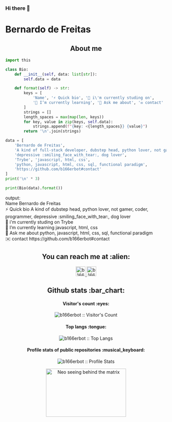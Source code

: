 ### Hi there 👋

# Bernardo de Freitas

<h2 align="center">About me</h2>

```python
import this

class Bio:
    def __init__(self, data: list[str]):
        self.data = data

    def format(self) -> str:
        keys = [
            'Name', '⚡ Quick bio', '🔭 i\'m currently studing on',
            '🌱 I’m currently learning', '💬 Ask me about', '✉️ contact'
        ]
        strings = []
        length_spaces = max(map(len, keys))
        for key, value in zip(keys, self.data):
            strings.append(f"{key: <{length_spaces}} {value}")
        return '\n'.join(strings)

data = [
    'Bernardo de Freitas',
    'A kind of full-stack developer, dubstep head, python lover, not gamer, coder, programmer, '
    'depressive :smiling_face_with_tear:, dog lover',
    'Trybe', 'javascript, html, css',
    'python, javascript, html, css, sql, functional paradigm',
    'https://github.com/b166erbot#contact'
]
print('\n' * 3)

print(Bio(data).format())
```

<p>
output:<br>
Name                        Bernardo de Freitas<br>
⚡ Quick bio                A kind of dubstep head, python lover, not gamer, coder, programmer, depressive :smiling_face_with_tear:, dog lover <br>
🔭 i'm currently studing on Trybe<br>
🌱 I’m currently learning   javascript, html, css<br>
💬 Ask me about             python, javascript, html, css, sql, functional paradigm<br>
✉️ contact                  https://github.com/b166erbot#contact
</p>

<h2 id="contact" align="center">You can reach me at :alien:</h2>

<p align="center">
  <a href="https://www.linkedin.com/in/bernardo-de-freitas-teodoro-18a5322a9/" target="_blank">
    <img src="https://www.vectorlogo.zone/logos/linkedin/linkedin-icon.svg" alt="b166erbot's LinkedIn Profile" height="30" width="30">
  </a>

  <a href="https://t.me/coquinha_geladinha" target="_blank">
    <img src="https://www.vectorlogo.zone/logos/telegram/telegram-icon.svg" alt="b166erbot's Telegram Profile" height="30" width="30">
  </a>
</p>

<h2 align="center">Github stats :bar_chart:</h2>

<h4 align="center">Visitor's count :eyes:</h4>

<p align="center"><img src="https://profile-counter.glitch.me/{b166erbot}/count.svg" alt="b166erbot :: Visitor's Count" /></p>

<h4 align="center">Top langs :tongue:</h4>

<p align="center"><img src="https://github-readme-stats.vercel.app/api/top-langs/?username=b166erbot&langs_count=10&theme=tokyonight&layout=compact" alt="b166erbot :: Top Langs" /></p>

<h4 align="center">Profile stats of public repositories :musical_keyboard:</h4>

<p align="center"><img src="https://github-readme-stats.vercel.app/api?username=b166erbot&show_icons=true&theme=synthwave" alt="b166erbot :: Profile Stats" /></p>

<p align="center"><img src="https://external-content.duckduckgo.com/iu/?u=https%3A%2F%2Fmedia.giphy.com%2Fmedia%2FzXmbOaTpbY6mA%2Fgiphy.gif&f=1&nofb=1&ipt=43b362505ca64a2422cc8bb64020e1fc8668123eb1cecb9b3b96e8e3f1ac7bed&ipo=images" alt="Neo seeing behind the matrix" height="150" width="250"></p>

<!--
**b166erbot/b166erbot** is a ✨ _special_ ✨ repository because its `README.md` (this file) appears on your GitHub profile.

Here are some ideas to get you started:

- 🔭 I’m currently working on ...
- 🌱 I’m currently learning ...
- 👯 I’m looking to collaborate on ...
- 🤔 I’m looking for help with ...
- 💬 Ask me about ...
- 📫 How to reach me: ...
- 😄 Pronouns: ...
- ⚡ Fun fact: ...
-->
